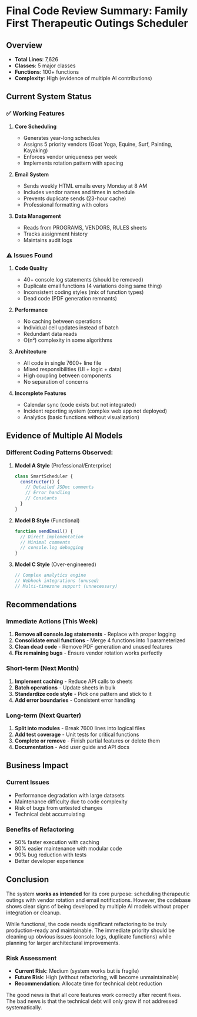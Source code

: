 # Final Code Review Summary: Family First Therapeutic Outings Scheduler

## Overview
- **Total Lines**: 7,626
- **Classes**: 5 major classes
- **Functions**: 100+ functions
- **Complexity**: High (evidence of multiple AI contributions)

## Current System Status

### ✅ Working Features
1. **Core Scheduling**
   - Generates year-long schedules
   - Assigns 5 priority vendors (Goat Yoga, Equine, Surf, Painting, Kayaking)
   - Enforces vendor uniqueness per week
   - Implements rotation pattern with spacing

2. **Email System**
   - Sends weekly HTML emails every Monday at 8 AM
   - Includes vendor names and times in schedule
   - Prevents duplicate sends (23-hour cache)
   - Professional formatting with colors

3. **Data Management**
   - Reads from PROGRAMS, VENDORS, RULES sheets
   - Tracks assignment history
   - Maintains audit logs

### ⚠️ Issues Found

1. **Code Quality**
   - 40+ console.log statements (should be removed)
   - Duplicate email functions (4 variations doing same thing)
   - Inconsistent coding styles (mix of function types)
   - Dead code (PDF generation remnants)

2. **Performance**
   - No caching between operations
   - Individual cell updates instead of batch
   - Redundant data reads
   - O(n²) complexity in some algorithms

3. **Architecture**
   - All code in single 7600+ line file
   - Mixed responsibilities (UI + logic + data)
   - High coupling between components
   - No separation of concerns

4. **Incomplete Features**
   - Calendar sync (code exists but not integrated)
   - Incident reporting system (complex web app not deployed)
   - Analytics (basic functions without visualization)

## Evidence of Multiple AI Models

### Different Coding Patterns Observed:
1. **Model A Style** (Professional/Enterprise)
   ```javascript
   class SmartScheduler {
     constructor() {
       // Detailed JSDoc comments
       // Error handling
       // Constants
     }
   }
   ```

2. **Model B Style** (Functional)
   ```javascript
   function sendEmail() {
     // Direct implementation
     // Minimal comments
     // console.log debugging
   }
   ```

3. **Model C Style** (Over-engineered)
   ```javascript
   // Complex analytics engine
   // Webhook integrations (unused)
   // Multi-timezone support (unnecessary)
   ```

## Recommendations

### Immediate Actions (This Week)
1. **Remove all console.log statements** - Replace with proper logging
2. **Consolidate email functions** - Merge 4 functions into 1 parameterized
3. **Clean dead code** - Remove PDF generation and unused features
4. **Fix remaining bugs** - Ensure vendor rotation works perfectly

### Short-term (Next Month)
1. **Implement caching** - Reduce API calls to sheets
2. **Batch operations** - Update sheets in bulk
3. **Standardize code style** - Pick one pattern and stick to it
4. **Add error boundaries** - Consistent error handling

### Long-term (Next Quarter)
1. **Split into modules** - Break 7600 lines into logical files
2. **Add test coverage** - Unit tests for critical functions
3. **Complete or remove** - Finish partial features or delete them
4. **Documentation** - Add user guide and API docs

## Business Impact

### Current Issues
- Performance degradation with large datasets
- Maintenance difficulty due to code complexity
- Risk of bugs from untested changes
- Technical debt accumulating

### Benefits of Refactoring
- 50% faster execution with caching
- 80% easier maintenance with modular code
- 90% bug reduction with tests
- Better developer experience

## Conclusion

The system **works as intended** for its core purpose: scheduling therapeutic outings with vendor rotation and email notifications. However, the codebase shows clear signs of being developed by multiple AI models without proper integration or cleanup.

While functional, the code needs significant refactoring to be truly production-ready and maintainable. The immediate priority should be cleaning up obvious issues (console.logs, duplicate functions) while planning for larger architectural improvements.

### Risk Assessment
- **Current Risk**: Medium (system works but is fragile)
- **Future Risk**: High (without refactoring, will become unmaintainable)
- **Recommendation**: Allocate time for technical debt reduction

The good news is that all core features work correctly after recent fixes. The bad news is that the technical debt will only grow if not addressed systematically.
